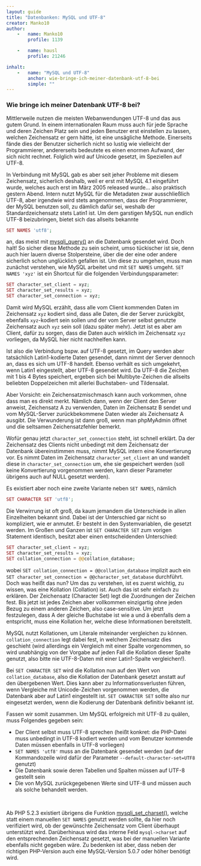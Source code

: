 ```yaml
---
layout: guide
title: "Datenbanken: MySQL und UTF-8"
creator: Manko10
author:
    -   name: Manko10
        profile: 1139

    -   name: hausl
        profile: 21246

inhalt:
    -   name: "MySQL und UTF-8"
        anchor: wie-bringe-ich-meiner-datenbank-utf-8-bei
        simple: ""
---
```


### Wie bringe ich meiner Datenbank UTF-8 bei?

Mittlerweile nutzen die meisten Webanwendungen UTF-8 und das aus gutem Grund. In einem internationalen Raum muss auch für jede Sprache und deren Zeichen Platz sein und jeden Benutzer erst einstellen zu lassen, welchen Zeichensatz er gern hätte, ist eine unsägliche Methode. Einerseits fände dies der Benutzer sicherlich nicht so lustig wie vielleicht der Programmierer, andererseits bedeutete es einen enormen Aufwand, der sich nicht rechnet. Folglich wird auf Unicode gesetzt, im Speziellen auf UTF-8.

In Verbindung mit MySQL gab es aber seit jeher Probleme mit diesem Zeichensatz, sicherlich deshalb, weil er erst mit MySQL 4.1 eingeführt wurde, welches auch erst im März 2005 released wurde… also praktisch gestern Abend.
Intern nutzt MySQL für die Metadaten zwar ausschließlich UTF-8, aber irgendwie wird stets angenommen, dass der Programmierer, der MySQL benutzen soll, zu dämlich dafür sei, weshalb der Standardzeichensatz stets Latin1 ist.
Um dem garstigen MySQL nun endlich UTF-8 beizubringen, bietet sich das allseits bekannte

~~~ php
SET NAMES 'utf8';
~~~

an, das meist mit [mysqli_query()](http://php.net/manual/en/mysqli.query.php) an die Datenbank gesendet wird.
Doch halt! So sicher diese Methode zu sein scheint, umso tückischer ist sie, denn auch hier lauern diverse Stolpersteine, über die der eine oder andere sicherlich schon unglücklich gefallen ist.
Um diese zu umgehen, muss man zunächst verstehen, wie MySQL arbeitet und mit `SET NAMES` umgeht.
`SET NAMES 'xyz'` ist ein Shortcut für die folgenden Verbindungsparameter:

~~~ php
SET character_set_client = xyz;
SET character_set_results = xyz;
SET character_set_connection = xyz;
~~~

Damit wird MySQL erzählt, dass alle vom Client kommenden Daten im Zeichensatz `xyz` kodiert sind, dass alle Daten, die der Server zurückgibt, ebenfalls `xyz`-kodiert sein sollen und der vom Server selbst genutzte Zeichensatz auch `xyz` sein soll (dazu später mehr). Jetzt ist es aber am Client, dafür zu sorgen, dass die Daten auch wirklich im Zeichensatz `xyz` vorliegen, da MySQL hier nicht nachhelfen kann.

Ist also die Verbindung bspw. auf UTF-8 gesetzt, im Query werden aber tatsächlich Latin1-kodierte Daten gesendet, dann nimmt der Server dennoch an, dass es sich um UTF-8 handelt. Ebenso verhält es sich umgekehrt, wenn Latin1 eingestellt, aber UTF-8 gesendet wird. Da UTF-8 die Zeichen mit 1 bis 4 Bytes speichert, ergeben sich bei Multibyte-Zeichen die allseits beliebten Doppelzeichen mit allerlei Buchstaben- und Tildensalat.

Aber Vorsicht: ein Zeichensatzmischmasch kann auch vorkommen, ohne dass man es direkt merkt. Nämlich dann, wenn der Client den Server anweist, Zeichensatz A zu verwenden, Daten im Zeichensatz B sendet und vom MySQL-Server zurückbekommene Daten wieder als Zeichensatz A ausgibt. Die Verwunderung ist dann groß, wenn man phpMyAdmin öffnet und die seltsamen Zeichensatzfehler bemerkt.

Wofür genau jetzt `character_set_connection` steht, ist schnell erklärt. Da der Zeichensatz des Clients nicht unbedingt mit dem Zeichensatz der Datenbank übereinstimmen muss, nimmt MySQL intern eine Konvertierung vor. Es nimmt Daten im Zeichensatz `character_set_client` an und wandelt diese in `character_set_connection` um, ehe sie gespeichert werden (soll keine Konvertierung vorgenommen werden, kann dieser Parameter übrigens auch auf NULL gesetzt werden).

Es existiert aber noch eine zweite Variante neben `SET NAMES`, nämlich

~~~ php
SET CHARACTER SET 'utf8';
~~~

Die Verwirrung ist oft groß, da kaum jemandem die Unterschiede in allen Einzelheiten bekannt sind. Dabei ist der Unterschied gar nicht so kompliziert, wie er anmutet. Er besteht in den Systemvariablen, die gesetzt werden. Im Großen und Ganzen ist `SET CHARACTER SET` zum vorigen Statement identisch, besitzt aber einen entscheidenden Unterschied:

~~~ php
SET character_set_client = xyz;
SET character_set_results = xyz;
SET collation_connection = @@collation_database;
~~~

wobei `SET collation_connection = @@collation_database` implizit auch ein `SET character_set_connection = @@character_set_database` durchführt. Doch was heißt das nun? Um das zu verstehen, ist es zuerst wichtig, zu wissen, was eine Kollation (Collation) ist. Auch das ist sehr einfach zu erklären. Der Zeichensatz (Character Set) legt die Zuordnungen der Zeichen fest. Bis jetzt ist jedes Zeichen aber vollkommen einzigartig ohne jeden Bezug zu einem anderen Zeichen, also case-sensitive. Um jetzt festzulegen, dass A der gleiche Buchstabe ist wie a und ä ebenfalls dem a entspricht, muss eine Kollation her, welche diese Informationen bereitstellt.

MySQL nutzt Kollationen, um Literale miteinander vergleichen zu können. `collation_connection` legt dabei fest, in welchem Zeichensatz dies geschieht (wird allerdings ein Vergleich mit einer Spalte vorgenommen, so wird unabhängig von der Vorgabe auf jeden Fall die Kollation dieser Spalte genutzt, also bitte nie UTF-8-Daten mit einer Latin1-Spalte vergleichen!).

Bei `SET CHARACTER SET` wird die Kollation nun auf den Wert von `collation_database`, also die Kollation der Datenbank gesetzt anstatt auf den übergebenen Wert.
Dies kann aber zu Informationsverlusten führen, wenn Vergleiche mit Unicode-Zeichen vorgenommen werden, die Datenbank aber auf Latin1 eingestellt ist. `SET CHARACTER SET` sollte also nur eingesetzt werden, wenn die Kodierung der Datenbank definitiv bekannt ist.

Fassen wir somit zusammen. Um MySQL erfolgreich mit UTF-8 zu quälen, muss Folgendes gegeben sein:

- Der Client selbst muss UTF-8 sprechen (heißt konkret: die PHP-Datei muss unbedingt in UTF-8 kodiert werden und vom Benutzer kommende Daten müssen ebenfalls in UTF-8 vorliegen) 
- `SET NAMES 'utf8'` muss an die Datenbank gesendet werden (auf der Kommandozeile wird dafür der Parameter `--default-character-set=UTF8` genutzt) 
- Die Datenbank sowie deren Tabellen und Spalten müssen auf UTF-8 gestellt sein 
- Die von MySQL zurückgegebenen Werte sind UTF-8 und müssen auch als solche behandelt werden.  
<br>  

Ab PHP 5.2.3 existiert übrigens die Funktion [mysqli_set_charset()](http://php.net/manual/de/mysqli.set-charset.php), welche statt einem manuellen `SET NAMES` genutzt werden sollte, da hier noch verifiziert wird, ob der gewünschte Zeichensatz vom Client überhaupt unterstützt wird. Darüberhinaus wird das interne Feld `mysql->charset` auf den entsprechenden Zeichensatz gesetzt, was bei der manuellen Variante ebenfalls nicht gegeben wäre.
Zu bedenken ist aber, dass neben der richtigen PHP-Version auch eine MySQL-Version 5.0.7 oder höher benötigt wird.


